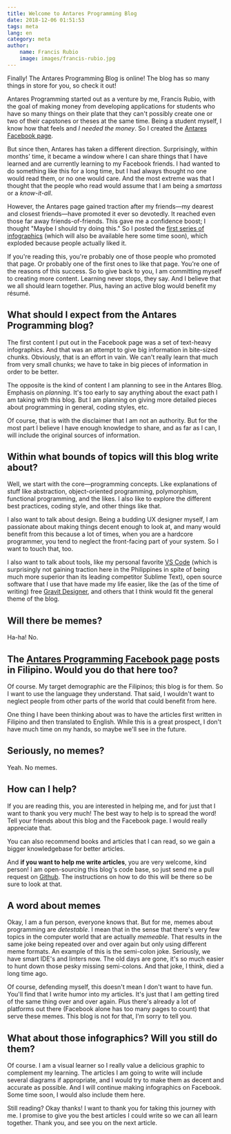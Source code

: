 ```yaml
---
title: Welcome to Antares Programming Blog
date: 2018-12-06 01:51:53
tags: meta
lang: en
category: meta
author:
    name: Francis Rubio
    image: images/francis-rubio.jpg
---
```


Finally! The Antares Programming Blog is online! The blog has so many things in store for you, so check it out!

<!--more-->

Antares Programming started out as a venture by me, Francis Rubio, with the goal of making money from developing applications for students who have so many things on their plate that they can't possibly create one or two of their capstones or theses at the same time. Being a student myself, I know how that feels and _I needed the money_. So I created the [Antares Facebook page](https://facebook.com/antaresprogramming).

But since then, Antares has taken a different direction. Surprisingly, within months' time, it became a window where I can share things that I have learned and are currently learning to my Facebook friends. I had wanted to do something like this for a long time, but I had always thought no one would read them, or no one would care. And the most extreme was that I thought that the people who read would assume that I am being a _smartass_ or a _know-it-all_.

However, the Antares page gained traction after my friends&mdash;my dearest and closest friends&mdash;have promoted it ever so devotedly. It reached even those far away friends-of-friends. This gave me a confidence boost; I thought "Maybe I should try doing this." So I posted the [first series of infographics](https://web.facebook.com/antaresprogramming/posts/954424738083217?__xts__%5B0%5D=68.ARCeRbXkJ15LFKcnB4WppeTi0bmQNpptR0FEeaTqOCyPmrUUdESVleoQg5s43HI4GzZ6gjeZTbxhhU_qFY21sZPGp305sGdInoZiEGAjDXeGU1fs5erUb7OCj99qSlufYAAZBWrSFw5RIJPj4zr15tbz2EAugctjmBCDExKFlWK3cVbMZP8eylEm7M9dB-JPtPIYFjyWFedaDVThd49Rw0Ist0LImNra5eWnzwBJutzo5Biwc18v_Onr7JnbWgQP9aGC_uEyw7Cg8Pc6Mvc_rm60DcQ5v79T1Ei-OeiviUHGHEySliBbEegNfHpfUsd6RkaV30dSygDDAmA8EkfhCgI&__tn__=-R) (which will also be available here some time soon), which exploded because people actually liked it.

If you're reading this, you're probably one of those people who promoted that page. Or probably one of the first ones to like that page. You're one of the reasons of this success. So to give back to you, I am committing myself to creating more content. Learning never stops, they say. And I believe that we all should learn together. Plus, having an active blog would benefit my résumé.

## What should I expect from the Antares Programming blog?

The first content I put out in the Facebook page was a set of text-heavy infographics. And that was an attempt to give big information in bite-sized chunks. Obviously, that is an effort in vain. We can't really learn that much from very small chunks; we have to take in big pieces of information in order to be better.

The opposite is the kind of content I am planning to see in the Antares Blog. Emphasis on _planning_. It's too early to say anything about the exact path I am taking with this blog. But I am planning on giving more detailed pieces about programming in general, coding styles, etc.

Of course, that is with the disclaimer that I am not an authority. But for the most part I believe I have enough knowledge to share, and as far as I can, I will include the original sources of information.

## Within what bounds of topics will this blog write about?

Well, we start with the core&mdash;programming concepts. Like explanations of stuff like abstraction, object-oriented programming, polymorphism, functional programming, and the likes. I also like to explore the different best practices, coding style, and other things like that.

I also want to talk about design. Being a budding UX designer myself, I am passionate about making things decent enough to look at, and many would benefit from this because a lot of times, when you are a hardcore programmer, you tend to neglect the front-facing part of your system. So I want to touch that, too.

I also want to talk about tools, like my personal favorite [VS Code](https://code.visualstudio.com) (which is surprisingly not gaining traction here in the Philippines in spite of being much more superior than its leading competitor Sublime Text), open source software that I use that have made my life easier, like the (as of the time of writing) free [Gravit Designer](https://designer.io), and others that I think would fit the general theme of the blog.

## Will there be memes?

Ha-ha! No.

## The [Antares Programming Facebook page](https://facebook.com/antaresprogramming) posts in Filipino. Would you do that here too?

Of course. My target demographic are the Filipinos; this blog is for them. So I want to use the language they understand. That said, I wouldn't want to neglect people from other parts of the world that could benefit from here.

One thing I have been thinking about was to have the articles first written in Filipino and then translated to English. While this is a great prospect, I don't have much time on my hands, so maybe we'll see in the future.

## Seriously, no memes?

Yeah. No memes.

## How can I help?

If you are reading this, you are interested in helping me, and for just that I want to thank you very much! The best way to help is to spread the word! Tell your friends about this blog and the Facebook page. I would really appreciate that.

You can also recommend books and articles that I can read, so we gain a bigger knowledgebase for better articles.

And **if you want to help me write articles**, you are very welcome, kind person! I am open-sourcing this blog's code base, so just send me a pull request on [Github](https://github.com/celestialcinnamon/antares-blog). The instructions on how to do this will be there so be sure to look at that.

## A word about memes

Okay, I am a fun person, everyone knows that. But for me, memes about programming are _detestable_. I mean that in the sense that there's very few topics in the computer world that are actually _memeable_. That results in the same joke being repeated over and over again but only using different meme formats. An example of this is the semi-colon joke. Seriously, we have smart IDE's and linters now. The old days are gone, it's so much easier to hunt down those pesky missing semi-colons. And that joke, I think, died a long time ago.

Of course, defending myself, this doesn't mean I don't want to have fun. You'll find that I write humor into my articles. It's just that I am getting tired of the same thing over and over again. Plus there's already a lot of platforms out there (Facebook alone has too many pages to count) that serve these memes. This blog is not for that, I'm sorry to tell you.

## What about those infographics? Will you still do them?

Of course. I am a visual learner so I really value a delicious graphic to complement my learning. The articles I am going to write will include several diagrams if appropriate, and I would try to make them as decent and accurate as possible. And I will continue making infographics on Facebook. Some time soon, I would also include them here.

Still reading? Okay thanks! I want to thank you for taking this journey with me. I promise to give you the best articles I could write so we can all learn together. Thank you, and see you on the next article.
